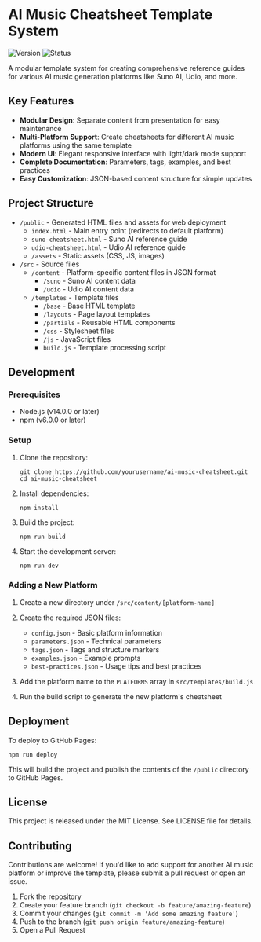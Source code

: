# AI Music Cheatsheet Template System

![Version](https://img.shields.io/badge/version-1.0.0-blue)
![Status](https://img.shields.io/badge/status-active-success)

A modular template system for creating comprehensive reference guides for various AI music generation platforms like Suno AI, Udio, and more.

## Key Features

- **Modular Design**: Separate content from presentation for easy maintenance
- **Multi-Platform Support**: Create cheatsheets for different AI music platforms using the same template
- **Modern UI**: Elegant responsive interface with light/dark mode support
- **Complete Documentation**: Parameters, tags, examples, and best practices
- **Easy Customization**: JSON-based content structure for simple updates

## Project Structure

- `/public` - Generated HTML files and assets for web deployment
  - `index.html` - Main entry point (redirects to default platform)
  - `suno-cheatsheet.html` - Suno AI reference guide
  - `udio-cheatsheet.html` - Udio AI reference guide
  - `/assets` - Static assets (CSS, JS, images)
- `/src` - Source files
  - `/content` - Platform-specific content files in JSON format
    - `/suno` - Suno AI content data
    - `/udio` - Udio AI content data
  - `/templates` - Template files
    - `/base` - Base HTML template
    - `/layouts` - Page layout templates
    - `/partials` - Reusable HTML components
    - `/css` - Stylesheet files
    - `/js` - JavaScript files
    - `build.js` - Template processing script

## Development

### Prerequisites

- Node.js (v14.0.0 or later)
- npm (v6.0.0 or later)

### Setup

1. Clone the repository:
   ```
   git clone https://github.com/yourusername/ai-music-cheatsheet.git
   cd ai-music-cheatsheet
   ```

2. Install dependencies:
   ```
   npm install
   ```

3. Build the project:
   ```
   npm run build
   ```

4. Start the development server:
   ```
   npm run dev
   ```

### Adding a New Platform

1. Create a new directory under `/src/content/[platform-name]`
2. Create the required JSON files:
   - `config.json` - Basic platform information
   - `parameters.json` - Technical parameters
   - `tags.json` - Tags and structure markers
   - `examples.json` - Example prompts
   - `best-practices.json` - Usage tips and best practices

3. Add the platform name to the `PLATFORMS` array in `src/templates/build.js`

4. Run the build script to generate the new platform's cheatsheet

## Deployment

To deploy to GitHub Pages:

```
npm run deploy
```

This will build the project and publish the contents of the `/public` directory to GitHub Pages.

## License

This project is released under the MIT License. See LICENSE file for details.

## Contributing

Contributions are welcome! If you'd like to add support for another AI music platform or improve the template, please submit a pull request or open an issue.

1. Fork the repository
2. Create your feature branch (`git checkout -b feature/amazing-feature`)
3. Commit your changes (`git commit -m 'Add some amazing feature'`)
4. Push to the branch (`git push origin feature/amazing-feature`)
5. Open a Pull Request